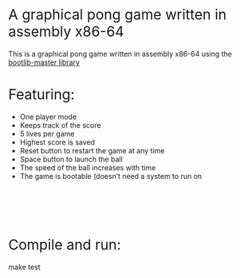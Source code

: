 <h1><span style="font-weight: 400;">A graphical pong game written in assembly x86-64</span></h1>
<p><span style="font-weight: 400;">This is a graphical pong game written in assembly x86-64 using the </span><a href="https://github.com/m-ou-se/bootlib"><span style="font-weight: 400;">bootlib-master library</span></a></p>
<h1><span style="font-weight: 400;">Featuring:</span></h1>
<ul>
<li style="font-weight: 400;"><span style="font-weight: 400;">One player mode</span></li>
<li style="font-weight: 400;"><span style="font-weight: 400;">Keeps track of the score</span></li>
<li style="font-weight: 400;"><span style="font-weight: 400;">5 lives per game</span></li>
<li style="font-weight: 400;"><span style="font-weight: 400;">Highest score is saved</span></li>
<li style="font-weight: 400;"><span style="font-weight: 400;">Reset button to restart the game at any time</span></li>
<li style="font-weight: 400;"><span style="font-weight: 400;">Space button to launch the ball </span></li>
<li style="font-weight: 400;"><span style="font-weight: 400;">The speed of the ball increases with time</span></li>
<li style="font-weight: 400;"><span style="font-weight: 400;">The game is bootable (doesn&rsquo;t need a system to run on</span></li>
</ul>
<h1>&nbsp;</h1>
<h1><span style="font-weight: 400;">Compile and run:</span></h1>
<p><span style="font-weight: 400;">make test</span></p>
<h1><br /><br /><br /><br /><br /><br /></h1>